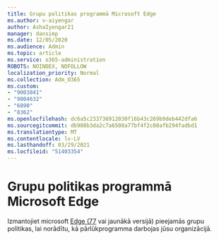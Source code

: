 ```yaml
---
title: Grupu politikas programmā Microsoft Edge
ms.author: v-aiyengar
author: AshaIyengar21
manager: dansimp
ms.date: 12/05/2020
ms.audience: Admin
ms.topic: article
ms.service: o365-administration
ROBOTS: NOINDEX, NOFOLLOW
localization_priority: Normal
ms.collection: Adm_O365
ms.custom:
- "9003841"
- "9004632"
- "6890"
- "8362"
ms.openlocfilehash: dc6a5c233736912030f16b43c269b9deb442dfa6
ms.sourcegitcommit: db908b3da2c7a6508a77bf4f2c80afb294fadbd1
ms.translationtype: MT
ms.contentlocale: lv-LV
ms.lasthandoff: 03/29/2021
ms.locfileid: "51403354"
---
```

# <a name="group-policies-in-microsoft-edge"></a>Grupu politikas programmā Microsoft Edge

Izmantojiet microsoft [Edge (77](https://go.microsoft.com/fwlink/?linkid=2134623) vai jaunākā versijā) pieejamās grupu politikas, lai norādītu, kā pārlūkprogramma darbojas jūsu organizācijā.